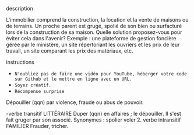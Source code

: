 description 

L'immobilier comprend la construction, la location et la vente de maisons ou de terrains. Un proche parent est grugé, spolié de son bien ou surfacturé lors de la construction de sa maison. Quelle solution proposez-vous pour éviter cela dans l'avenir? Exemple : une plateforme de gestion foncière gérée par le ministère, un site répertoriant les ouvriers et les prix de leur travail, un site comparant les prix des matériaux, etc.


instructions 
 - `N'oubliez pas de faire une vidéo pour YouTube, héberger votre code sur Github et le mettre en ligne avec un URL.`
 - `Soyez créatif.`
 - `Récompense surprise`


Dépouiller (qqn) par violence, fraude ou abus de pouvoir.

-verbe transitif
LITTÉRAIRE
Duper (qqn) en affaires ; le dépouiller.
Il s'est fait gruger par son associé.
Synonymes :
spolier
voler
2.
verbe intransitif
FAMILIER
Frauder, tricher.